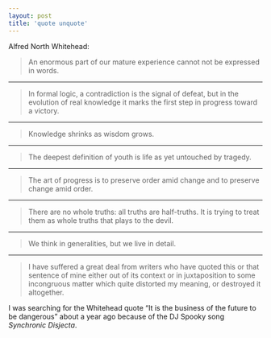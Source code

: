 ```yaml
---
layout: post
title: 'quote unquote'
---
```


Alfred North Whitehead:

> An enormous part of our mature experience cannot not be expressed in words.

---

> In formal logic, a contradiction is the signal of defeat, but in the evolution of real knowledge it marks the first step in progress toward a victory.

---

> Knowledge shrinks as wisdom grows. 

---

> The deepest definition of youth is life as yet untouched by tragedy.

---

> The art of progress is to preserve order amid change and to preserve change amid order.

---

> There are no whole truths: all truths are half-truths. It is trying to treat them as whole truths that plays to the devil.

---

> We think in generalities, but we live in detail.

---

> I have suffered a great deal from writers who have quoted this or that sentence of mine either out of its context or in juxtaposition to some incongruous matter which quite distorted my meaning, or destroyed it altogether.

<p class="postscript">I was searching for the Whitehead quote &ldquo;It is the business of the future to be dangerous&rdquo; about a year ago because of the DJ Spooky song <em>Synchronic Disjecta</em>.</p>
